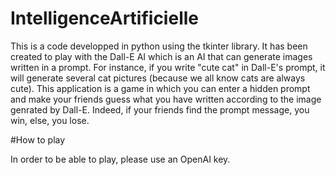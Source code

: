﻿# IntelligenceArtificielle

This is a code developped in python using the tkinter library. It has been created to play with the Dall-E AI which is an AI that can generate images written in a prompt. For instance, if you write "cute cat" in Dall-E's prompt, it will generate several cat pictures (because we all know cats are always cute).
This application is a game in which you can enter a hidden prompt and make your friends guess what you have written according to the image genrated by Dall-E. Indeed, if your friends find the prompt message, you win, else, you lose.

#How to play

In order to be able to play, please use an OpenAI key.
